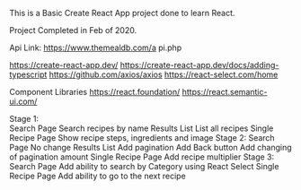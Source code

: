 This is a Basic Create React App project done to learn React.

Project Completed in Feb of 2020.

Api Link: https://www.themealdb.com/a
pi.php

https://create-react-app.dev/
https://create-react-app.dev/docs/adding-typescript
https://github.com/axios/axios
https://react-select.com/home 

Component Libraries 
https://react.foundation/
https://react.semantic-ui.com/


Stage 1:    
Search Page
Search recipes by name
Results List
List all recipes
Single Recipe Page
Show recipe steps, ingredients and image
Stage 2:
Search Page
No change
Results List
Add pagination
Add Back button
Add changing of pagination amount
Single Recipe Page
Add recipe multiplier 
Stage 3:
Search Page
Add ability to search by Category using React Select 
Single Recipe Page
Add ability to go to the next recipe 
